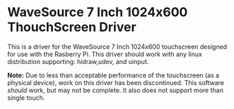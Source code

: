 # WaveSource 7 Inch 1024x600 ThouchScreen Driver

This is a driver for the WaveSource 7 Inch 1024x600 touchscreen designed for use with the Rasberry Pi.  This driver should work with any linux distribution supporting: hidraw,udev, and uinput.

**Note:** Due to less than acceptable performance of the touchscreen (as a physical device), work on this driver has been discontinued.  This software *should* work, but may not be complete. It also does not support more than single touch.
